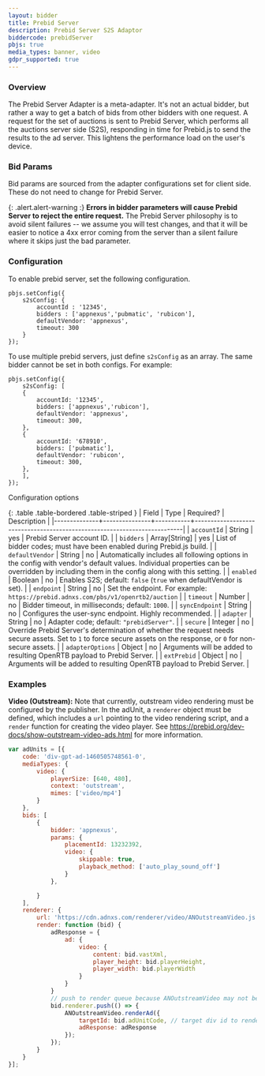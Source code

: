 ```yaml
---
layout: bidder
title: Prebid Server
description: Prebid Server S2S Adaptor
biddercode: prebidServer
pbjs: true
media_types: banner, video
gdpr_supported: true
---
```


### Overview

The Prebid Server Adapter is a meta-adapter. It's not an actual bidder, but
rather a way to get a batch of bids from other bidders with one request.
A request for the set of auctions is sent to Prebid Server, which performs
all the auctions server side (S2S), responding in time for Prebid.js to
send the results to the ad server. This lightens the performance load on the user's device.

### Bid Params

Bid params are sourced from the adapter configurations set for client side. These do not need to change for Prebid Server.

{: .alert.alert-warning :}
**Errors in bidder parameters will cause Prebid Server to reject the
entire request.** The Prebid Server philosophy is to avoid silent failures --
we assume you will test changes, and that it will be easier to notice a
4xx error coming from the server than a silent failure where it skips just
the bad parameter.

### Configuration
To enable prebid server, set the following configuration.

```
pbjs.setConfig({
    s2sConfig: {
        accountId : '12345',
        bidders : ['appnexus','pubmatic', 'rubicon'],
        defaultVendor: 'appnexus',
        timeout: 300
    }
});
```

To use multiple prebid servers, just define `s2sConfig` as an array. 
The same bidder cannot be set in both configs. For example:

```
pbjs.setConfig({
    s2sConfig: [
    {
        accountId: '12345',
        bidders: ['appnexus','rubicon'],
        defaultVendor: 'appnexus',
        timeout: 300,
    },
    {
        accountId: '678910',
        bidders: ['pubmatic'],
        defaultVendor: 'rubicon',
        timeout: 300,
    },
    ],
});
```
Configuration options

{: .table .table-bordered .table-striped }
| Field        | Type          | Required? | Description                                                              |
|--------------+---------------+-----------+--------------------------------------------------------------------------|
| `accountId`  | String        | yes         | Prebid Server account ID.                                                |
| `bidders`    | Array[String] | yes         | List of bidder codes; must have been enabled during Prebid.js build.     |
| `defaultVendor` | String     | no          | Automatically includes all following options in the config with vendor's default values.  Individual properties can be overridden by including them in the config along with this setting. |
| `enabled`    | Boolean       | no         | Enables S2S; default: `false` (`true` when defaultVendor is set).                                           |
| `endpoint`   | String        | no         | Set the endpoint. For example: `https://prebid.adnxs.com/pbs/v1/openrtb2/auction` |
| `timeout`    | Number        | no         | Bidder timeout, in milliseconds; default: `1000`.                         |
| `syncEndpoint` | String     | no       | Configures the user-sync endpoint. Highly recommended.                    |
| `adapter`    | String        | no        | Adapter code; default: `"prebidServer"`.                                  |
| `secure`     | Integer       | no        | Override Prebid Server's determination of whether the request needs secure assets. Set to `1` to force secure assets on the response, or `0` for non-secure assets. |
| `adapterOptions` | Object       | no        | Arguments will be added to resulting OpenRTB payload to Prebid Server. |
| `extPrebid` | Object       | no        | Arguments will be added to resulting OpenRTB payload to Prebid Server. |

### Examples

**Video (Outstream):**
Note that currently, outstream video rendering must be configured by the publisher. In the adUnit, a `renderer` object must be defined, which includes a `url` pointing to the video rendering script, and a `render` function for creating the video player. See https://prebid.org/dev-docs/show-outstream-video-ads.html for more information.

```javascript
var adUnits = [{
    code: 'div-gpt-ad-1460505748561-0',
    mediaTypes: {
        video: {
            playerSize: [640, 480],
            context: 'outstream',
            mimes: ['video/mp4']
        }
    },
    bids: [
        {
            bidder: 'appnexus',
            params: {
                placementId: 13232392,
                video: {
                    skippable: true,
                    playback_method: ['auto_play_sound_off']
                }
            },

        }
    ],
    renderer: {
        url: 'https://cdn.adnxs.com/renderer/video/ANOutstreamVideo.js',
        render: function (bid) {
            adResponse = {
                ad: {
                    video: {
                        content: bid.vastXml,
                        player_height: bid.playerHeight,
                        player_width: bid.playerWidth
                    }
                }
            }
            // push to render queue because ANOutstreamVideo may not be loaded yet.
            bid.renderer.push(() => {
                ANOutstreamVideo.renderAd({
                    targetId: bid.adUnitCode, // target div id to render video.
                    adResponse: adResponse
                });
            });
        }
    }
}];
```
